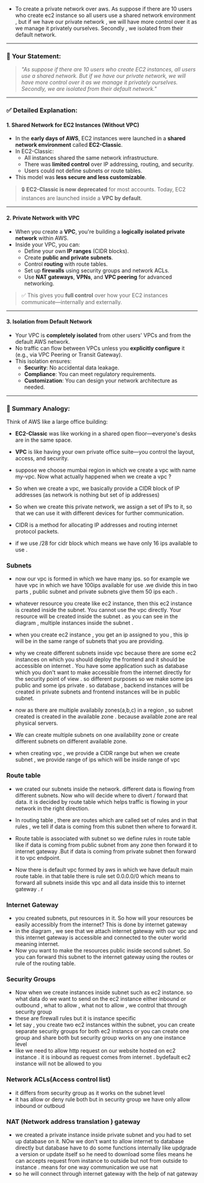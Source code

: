 - To create a private network over aws. As suppose if there are 10 users who create ec2 instance so all users use  a shared network environment , but if we have our private network , we will have more control over it as we manage it privately ourselves. Secondly , we isolated from their default network. 

---

### 🧾 **Your Statement:**
> *"As suppose if there are 10 users who create EC2 instances, all users use a shared network. But if we have our private network, we will have more control over it as we manage it privately ourselves. Secondly, we are isolated from their default network."*

---

### ✅ **Detailed Explanation:**

#### 1. **Shared Network for EC2 Instances (Without VPC)**
- In the **early days of AWS**, EC2 instances were launched in a **shared network environment** called **EC2-Classic**.
- In EC2-Classic:
  - All instances shared the same network infrastructure.
  - There was **limited control** over IP addressing, routing, and security.
  - Users could not define subnets or route tables.
- This model was **less secure and less customizable**.

> 🔒 **EC2-Classic is now deprecated** for most accounts. Today, EC2 instances are launched inside a **VPC by default**.

---

#### 2. **Private Network with VPC**
- When you create a **VPC**, you're building a **logically isolated private network** within AWS.
- Inside your VPC, you can:
  - Define your own **IP ranges** (CIDR blocks).
  - Create **public and private subnets**.
  - Control **routing** with route tables.
  - Set up **firewalls** using security groups and network ACLs.
  - Use **NAT gateways**, **VPNs**, and **VPC peering** for advanced networking.

> ✅ This gives you **full control** over how your EC2 instances communicate—internally and externally.

---

#### 3. **Isolation from Default Network**
- Your VPC is **completely isolated** from other users' VPCs and from the default AWS network.
- No traffic can flow between VPCs unless you **explicitly configure** it (e.g., via VPC Peering or Transit Gateway).
- This isolation ensures:
  - **Security**: No accidental data leakage.
  - **Compliance**: You can meet regulatory requirements.
  - **Customization**: You can design your network architecture as needed.

---

### 🧠 Summary Analogy:
Think of AWS like a large office building:
- **EC2-Classic** was like working in a shared open floor—everyone's desks are in the same space.
- **VPC** is like having your own private office suite—you control the layout, access, and security.



- suppose we choose mumbai region in which we create a vpc with name my-vpc. Now what actually happened when we create a vpc ?
- So when we create a vpc, we basically provide a CIDR block of IP addresses (as network is nothing but set of ip addresses)
- So when we create this private network,  we assign a set of IPs to it, so that we can use it with different devices for further communication.
- CIDR is a method for allocating IP addresses and routing internet protocol packets.
- if we use /28 for cidr block which means we have only 16 ips available to use .


### Subnets
- now our vpc is formed in which we have many ips. so for example we have vpc in which we have 100ips available for use .we divide this in two parts , public subnet and private subnets give them 50 ips each . 
- whatever resource you create like ec2 instance, then this ec2 instance is created inside the subnet. You cannot use the vpc directly. Your resource will be created inside the subnet . as you can see in the diagram , multiple instances inside the subnet . 
- when you create ec2 instance , you get an ip assigned to you  , this ip will be in the same range of subnets  that you are providing.
- why we create different subnets inside vpc because there are some ec2 instances on which you should deploy the frontend and it should be accessible on internet . You have some application such as database which you don't want to make accessible from the internet directly for the security point of view . so different purposes so we make some ips public and some ips private . so database , backend instances will be created in private subnets and frontend instances will be in public subnet. 

- now as there are multiple availabily zones(a,b,c) in a region  , so subnet created is created in the available zone . because available zone are real physical servers.

- We can create multiple subnets on one availability zone or create different subnets on different available zone. 

- when creating vpc , we provide a CIDR range but when we create subnet , we provide range of ips which will be inside range of vpc


### Route table
- we crated our subnets inside the network. different data is flowing from different subnets. Now who will decide where to divert / forward that data. it is decided by route table which helps traffic is flowing in your network in the right direction. 
- In routing table , there are routes which are called set of rules and in that rules , we tell if data is coming from this subnet then where to forward it. 
- Route table is associated with subnet so we define rules in route table like if data is coming from public subnet from any zone then forward it to internet gateway .But if data is coming from private subnet then forward it to vpc endpoint.

- Now there is default vpc formed by aws in which we have default main route table. in that table there is rule set 0.0.0.0/0 which means to forward all subnets inside this vpc and all data inside this to internet gateway . 
r
### Internet Gateway 
- you created subnets, put resources in it. So how will your resources be easily accessibly from the internet? This is done by internet gateway 
- in the diagram , we see that we attach internet gateway with our vpc and this internet gateway is accessible and connected to the outer world meaning internet.
- Now you want to make the resources public inside second subnet. So you can forward this subnet to the internet gateway using the routes or rule of the routing table.

### Security Groups
- Now when we create instances inside subnet such as ec2 instance. so what data do we want to send on the ec2 instance either inbound or outbound , what to allow , what not to allow  , we control that through security group
- these are firewall rules but it is instance specific
- let say , you create two ec2 instances within the subnet, you can create separate security groups for both ec2 instancs or you can create one group and share both but security group works on any one instance level 
- like we need to allow http request on our website hosted on ec2 instance . it is inbound as request comes from internet . bydefault ec2 instance will not be allowed to you 


### Network ACLs(Access control list)
- it differs from security group as it works on the subnet level 
- it has allow or deny rule both but in security group we have only allow inbound or outboud 

### NAT (Network address translation ) gateway 
- we created a private instance inside private subnet and you had to set up database on it. NOw we don't want to allow internet to database directly but database have to do some functions internally like updgrade a version or update itself so he need to download some files means he can accepts request from instance to outside but not from outside to instance . means for one way communication we use nat
- so he will connect through internet gateway with the help of nat gateway

